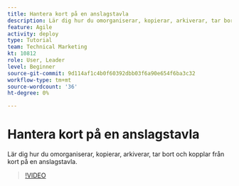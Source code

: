 ```yaml
---
title: Hantera kort på en anslagstavla
description: Lär dig hur du omorganiserar, kopierar, arkiverar, tar bort och kopplar från kort på en anslagstavla.
feature: Agile
activity: deploy
type: Tutorial
team: Technical Marketing
kt: 10812
role: User, Leader
level: Beginner
source-git-commit: 9d114af1c4b0f60392dbb03f6a90e654f6ba3c32
workflow-type: tm+mt
source-wordcount: '36'
ht-degree: 0%

---
```


# Hantera kort på en anslagstavla

Lär dig hur du omorganiserar, kopierar, arkiverar, tar bort och kopplar från kort på en anslagstavla.

>[!VIDEO](https://video.tv.adobe.com/v/346810)
